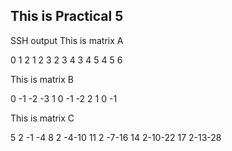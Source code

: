 ## This is Practical 5

SSH output
 This is matrix A

  0  1  2
  1  2  3
  2  3  4
  3  4  5
  4  5  6

 This is matrix B

  0 -1 -2 -3
  1  0 -1 -2
  2  1  0 -1

 This is matrix C

  5  2 -1 -4
  8  2 -4-10
 11  2 -7-16
 14  2-10-22
 17  2-13-28